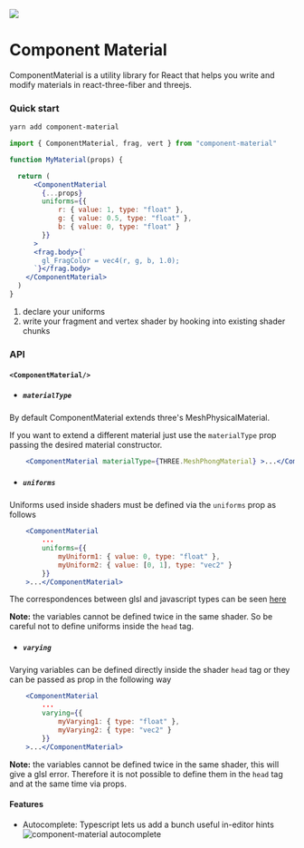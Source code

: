 ![](https://raw.githubusercontent.com/emmelleppi/component-material/master/logo.jpg)

# Component Material

ComponentMaterial is a utility library for React that helps you write and modify materials in react-three-fiber and threejs.

### Quick start
```bash
yarn add component-material
```

```jsx
import { ComponentMaterial, frag, vert } from "component-material"

function MyMaterial(props) {

  return (
      <ComponentMaterial 
        {...props}
        uniforms={{
            r: { value: 1, type: "float" },
            g: { value: 0.5, type: "float" },
            b: { value: 0, type: "float" }
        }} 
      >
      <frag.body>{`
        gl_FragColor = vec4(r, g, b, 1.0);
      `}</frag.body>
    </ComponentMaterial>
  )
}
```

1. declare your uniforms
2. write your fragment and vertex shader by hooking into existing shader chunks

### API
#### `<ComponentMaterial/>`

- ##### `materialType`
By default ComponentMaterial extends three's MeshPhysicalMaterial.

If you want to extend a different material just use the `materialType` prop passing the desired material constructor.

```jsx
	<ComponentMaterial materialType={THREE.MeshPhongMaterial} >...</ComponentMaterial>
```
 
 
- ##### `uniforms`

Uniforms used inside shaders must be defined via the `uniforms` prop as follows

```jsx
  	<ComponentMaterial
  		...
    	uniforms={{
            myUniform1: { value: 0, type: "float" },
            myUniform2: { value: [0, 1], type: "vec2" }
    	}}
	>...</ComponentMaterial>
```

The correspondences between glsl and javascript types can be seen [here](https://threejs.org/docs/#api/en/core/Uniform)

**Note:** the variables cannot be defined twice in the same shader. So be careful not to define uniforms inside the `head` tag.

- ##### `varying`

Varying variables can be defined directly inside the shader `head` tag or they can be passed as prop in the following way

```jsx
  	<ComponentMaterial
  		...
    	varying={{
            myVarying1: { type: "float" },
            myVarying2: { type: "vec2" }
    	}}
	>...</ComponentMaterial>
```

**Note:** the variables cannot be defined twice in the same shader, this will give a glsl error. Therefore it is not possible to define them in the `head` tag and at the same time via props.

#### Features

- Autocomplete: Typescript lets us add a bunch useful in-editor hints
![component-material autocomplete](https://raw.githubusercontent.com/emmelleppi/component-material/master/readme/autocomplete.jpeg)
